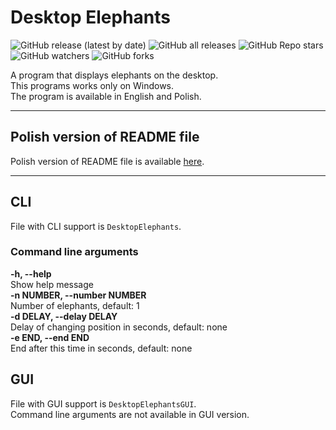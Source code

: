 # Desktop Elephants

![GitHub release (latest by date)](https://img.shields.io/github/v/release/bartekl1/DesktopElephants?style=flat-square)
![GitHub all releases](https://img.shields.io/github/downloads/bartekl1/DesktopElephants/total?style=flat-square)
![GitHub Repo stars](https://img.shields.io/github/stars/bartekl1/DesktopElephants?style=flat-square)
![GitHub watchers](https://img.shields.io/github/watchers/bartekl1/DesktopElephants?style=flat-square)
![GitHub forks](https://img.shields.io/github/forks/bartekl1/DesktopElephants?style=flat-square)

A program that displays elephants on the desktop. \
This programs works only on Windows. \
The program is available in English and Polish.

---

## Polish version of README file
Polish version of README file is available [here](README_PL.md).

---

## CLI
File with CLI support is `DesktopElephants`.

### Command line arguments
**-h, --help** \
Show help message \
**-n NUMBER, --number NUMBER** \
Number of elephants, default: 1 \
**-d DELAY, --delay DELAY** \
Delay of changing position in seconds, default: none \
**-e END, --end END** \
End after this time in seconds, default: none

## GUI
File with GUI support is `DesktopElephantsGUI`. \
Command line arguments are not available in GUI version.
